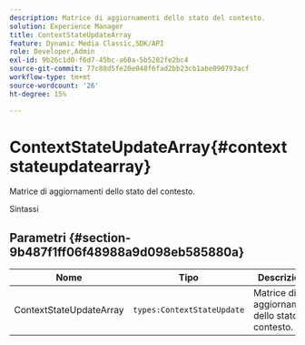 ```yaml
---
description: Matrice di aggiornamenti dello stato del contesto.
solution: Experience Manager
title: ContextStateUpdateArray
feature: Dynamic Media Classic,SDK/API
role: Developer,Admin
exl-id: 9b26c1d0-f6d7-45bc-a60a-5b5282fe2bc4
source-git-commit: 77c88d5fe20e048f6fad2bb23cb1abe090793acf
workflow-type: tm+mt
source-wordcount: '26'
ht-degree: 15%

---
```


# ContextStateUpdateArray{#contextstateupdatearray}

Matrice di aggiornamenti dello stato del contesto.

Sintassi

## Parametri {#section-9b487f1ff06f48988a9d098eb585880a}

| Nome | Tipo | Descrizione |
|---|---|---|
| ContextStateUpdateArray | `types:ContextStateUpdate` | Matrice di aggiornamenti dello stato del contesto. |
